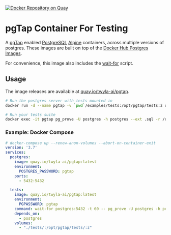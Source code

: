 [![Docker Repository on Quay](https://quay.io/repository/twyla-ai/pgtap/status "Docker Repository on Quay")](https://quay.io/repository/twyla-ai/pgtap)

# pgTap Container For Testing

A [pgTap](https://pgtap.org/) enabled [PostgreSQL](https://www.postgresql.org/) [Alpine](https://alpinelinux.org/) containers, 
across multiple versions of postgres. These images are built on top of the [Docker Hub Postgres Images](https://hub.docker.com/_/postgres). 

For convenience, this image also includes the [wait-for](https://github.com/eficode/wait-for) script.

## Usage
The image releases are available at [quay.io/twyla-ai/pgtap](https://quay.io/repository/twyla-ai/pgtap?tab=tags).

```bash
# Run the postgres server with tests mounted in
docker run -d --name pgtap -v `pwd`/examples/tests:/opt/pgtap/tests:z quay.io/twyla-ai/pgtap:latest

# Run your tests suite
docker exec -it pgtap pg_prove -U postgres -h postgres --ext .sql -r /opt/pgtap/tests
```

### Example: Docker Compose
```yml
# docker-compose up --renew-anon-volumes --abort-on-container-exit
version: '3.7'
services:
  postgres:
    image: quay.io/twyla-ai/pgtap:latest
    environment:
      POSTGRES_PASSWORD: pgtap
    ports:
      - 5432:5432

  tests:
    image: quay.io/twyla-ai/pgtap:latest
    environment:
      PGPASSWORD: pgtap
    command: wait-for postgres:5432 -t 60 -- pg_prove -U postgres -h postgres --ext .sql -r /opt/pgtap/tests
    depends_on:
      - postgres
    volumes:
      - "./tests/:/opt/pgtap/tests/:z"
```
